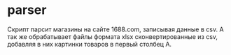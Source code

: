 # parser
Скрипт парсит магазины на сайте 1688.com, записывая данные в csv.
А так же обрабатывает файлы формата xlsx сконвертированные из csv, добавляя в них картинки товаров в первый столбец A.
